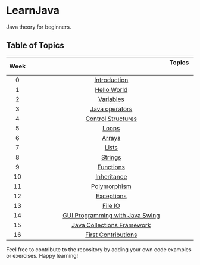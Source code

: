# LearnJava
Java theory for beginners.
## Table of Topics
| Week | &nbsp;&nbsp;&nbsp;&nbsp;&nbsp;&nbsp;&nbsp;&nbsp;&nbsp;&nbsp;&nbsp;&nbsp;&nbsp;&nbsp;&nbsp;&nbsp;&nbsp;&nbsp;&nbsp;&nbsp;&nbsp;&nbsp;&nbsp;&nbsp;&nbsp;&nbsp;&nbsp;&nbsp;&nbsp;&nbsp;&nbsp;&nbsp;&nbsp;&nbsp;&nbsp;&nbsp;&nbsp;&nbsp;&nbsp;&nbsp;&nbsp;&nbsp;&nbsp;&nbsp;&nbsp;&nbsp;&nbsp;&nbsp;&nbsp;&nbsp;&nbsp;&nbsp;&nbsp;&nbsp;&nbsp;&nbsp;&nbsp;&nbsp;&nbsp;&nbsp;&nbsp;&nbsp;&nbsp;&nbsp;&nbsp;&nbsp;&nbsp;&nbsp;&nbsp;&nbsp;&nbsp;&nbsp;&nbsp;&nbsp;&nbsp;&nbsp;&nbsp;&nbsp;&nbsp;&nbsp;&nbsp;&nbsp;&nbsp;&nbsp;&nbsp;Topics &nbsp;&nbsp;&nbsp;&nbsp;&nbsp;&nbsp;&nbsp;&nbsp;&nbsp;&nbsp;&nbsp;&nbsp;&nbsp;&nbsp;&nbsp;&nbsp;&nbsp;&nbsp;&nbsp;&nbsp;&nbsp;&nbsp;&nbsp;&nbsp;&nbsp;&nbsp;&nbsp;&nbsp;&nbsp;&nbsp;&nbsp;&nbsp;&nbsp;&nbsp;&nbsp;&nbsp;&nbsp;&nbsp;&nbsp;&nbsp;&nbsp;&nbsp;&nbsp;&nbsp;&nbsp;&nbsp;&nbsp;&nbsp;&nbsp;&nbsp;&nbsp;&nbsp;&nbsp;&nbsp;&nbsp;&nbsp;&nbsp;&nbsp;&nbsp;&nbsp;&nbsp;&nbsp;&nbsp;&nbsp;&nbsp;&nbsp;&nbsp;&nbsp;&nbsp;&nbsp;&nbsp;&nbsp;&nbsp;&nbsp;&nbsp;&nbsp;&nbsp;&nbsp;&nbsp;&nbsp;&nbsp;&nbsp;&nbsp;&nbsp;&nbsp;&nbsp;&nbsp;&nbsp;&nbsp;&nbsp;&nbsp; |
| :--------:|:---------------------------------:|
| 0 | [Introduction](./00_Introduction/introduction.md) |
| 1 | [Hello World](./01_Hello_world/hello_world.md) |
| 2 | [Variables](./02_Variables/variables.md) |
| 3 | [Java operators](./03_Operators/operators.md) |
| 4 | [Control Structures](./04_Control_structures/control_structures.md) |
| 5 | [Loops](./05_Loops/loops.md) |
| 6 | [Arrays](./06_Arrays/arrays.md) |
| 7 | [Lists](./07_Lists/lists.md) |
| 8 | [Strings](./08_Strings/strings.md)
| 9 | [Functions](./09_Functions/functions.md) |
| 10 | [Inheritance](./10_Inheritance/inheritance.md) |
| 11 | [Polymorphism](./11_Polymorphism)|
| 12 | [Exceptions](./12_Exceptions.md) |
| 13 | [File IO](./13_File_io/file_io.md) |
| 14 | [GUI Programming with Java Swing](./14_GUI_programming/gui_programming.md)
| 15 | [Java Collections Framework](./15_Framworks/frameworks.md)
| 16 | [First Contributions]() |

Feel free to contribute to the repository by adding your own code examples or exercises. Happy learning!
